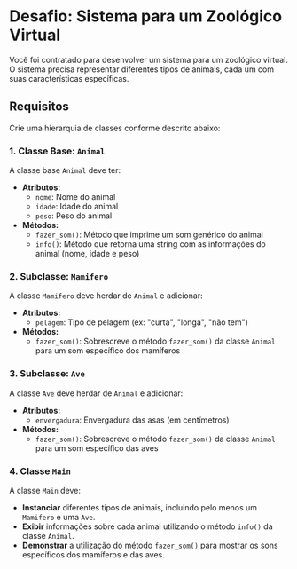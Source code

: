 # Desafio: Sistema para um Zoológico Virtual

Você foi contratado para desenvolver um sistema para um zoológico virtual. O sistema precisa representar diferentes
tipos de animais, cada um com suas características específicas.

## Requisitos

Crie uma hierarquia de classes conforme descrito abaixo:

### 1. Classe Base: `Animal`

A classe base `Animal` deve ter:

- **Atributos:**
    - `nome`: Nome do animal
    - `idade`: Idade do animal
    - `peso`: Peso do animal
- **Métodos:**
    - `fazer_som()`: Método que imprime um som genérico do animal
    - `info()`: Método que retorna uma string com as informações do animal (nome, idade e peso)

### 2. Subclasse: `Mamifero`

A classe `Mamifero` deve herdar de `Animal` e adicionar:

- **Atributos:**
    - `pelagem`: Tipo de pelagem (ex: "curta", "longa", "não tem")
- **Métodos:**
    - `fazer_som()`: Sobrescreve o método `fazer_som()` da classe `Animal` para um som específico dos mamíferos

### 3. Subclasse: `Ave`

A classe `Ave` deve herdar de `Animal` e adicionar:

- **Atributos:**
    - `envergadura`: Envergadura das asas (em centímetros)
- **Métodos:**
    - `fazer_som()`: Sobrescreve o método `fazer_som()` da classe `Animal` para um som específico das aves

### 4. Classe `Main`

A classe `Main` deve:

- **Instanciar** diferentes tipos de animais, incluindo pelo menos um `Mamifero` e uma `Ave`.
- **Exibir** informações sobre cada animal utilizando o método `info()` da classe `Animal`.
- **Demonstrar** a utilização do método `fazer_som()` para mostrar os sons específicos dos mamíferos e das aves.
